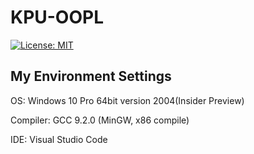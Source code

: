 # KPU-OOPL
[![License: MIT](https://img.shields.io/badge/License-MIT-green.svg)](https://opensource.org/licenses/MIT)

## My Environment Settings

OS: Windows 10 Pro 64bit version 2004(Insider Preview)

Compiler: GCC 9.2.0 (MinGW, x86 compile)

IDE: Visual Studio Code
